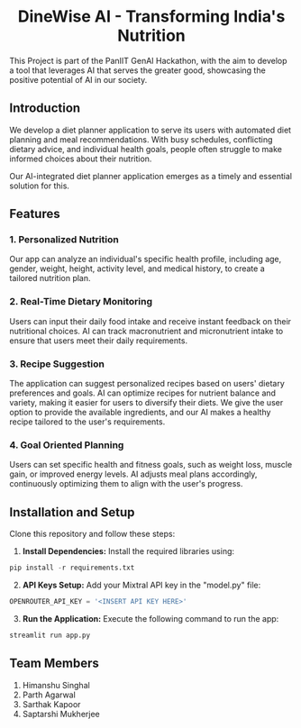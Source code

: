 <h1 align="center">DineWise AI - Transforming India's Nutrition</h1>

This Project is part of the PanIIT GenAI Hackathon, with the aim to develop a tool that leverages AI that serves the greater good, showcasing the positive potential of AI in our society.

## Introduction
We develop a diet planner application to serve its users with automated diet planning and meal recommendations. With busy schedules, conflicting dietary advice, and individual health goals, people often struggle to make informed choices about their nutrition.

Our AI-integrated diet planner application emerges as a timely and essential solution for this.

## Features
### 1. Personalized Nutrition
Our app can analyze an individual's specific health profile, including age, gender, weight, height, activity level, and medical history, to create a tailored nutrition plan.

### 2. Real-Time Dietary Monitoring
Users can input their daily food intake and receive instant feedback on their nutritional choices. AI can track macronutrient and micronutrient intake to ensure that users meet their daily requirements.

### 3. Recipe Suggestion
The application can suggest personalized recipes based on users' dietary preferences and goals.
AI can optimize recipes for nutrient balance and variety, making it easier for users to diversify their diets.
We give the user option to provide the available ingredients, and our AI makes a healthy recipe tailored to the user's requirements. 

### 4. Goal Oriented Planning
Users can set specific health and fitness goals, such as weight loss, muscle gain, or improved energy levels. AI adjusts meal plans accordingly, continuously optimizing them to align with the user's progress.

## Installation and Setup
Clone this repository and follow these steps:
1. **Install Dependencies:**
   Install the required libraries using:
```python
pip install -r requirements.txt
```
2. **API Keys Setup:**
Add your Mixtral API key in the "model.py" file:
  ```python
  OPENROUTER_API_KEY = '<INSERT API KEY HERE>'
  ```

3. **Run the Application:**
Execute the following command to run the app:
```python
streamlit run app.py
```
## Team Members
1. Himanshu Singhal
2. Parth Agarwal
3. Sarthak Kapoor
4. Saptarshi Mukherjee
